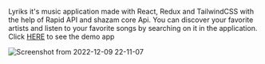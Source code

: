 
Lyriks it's music application made with React, Redux and TailwindCSS with the help of Rapid API and shazam core Api.
You can discover your favorite artists and listen to your favorite songs by searching on it in the application.<br/>
Click <a href="https://lyriks-music-app-rmz.netlify.app/" target="_blanck">HERE</a> to see the demo app

![Screenshot from 2022-12-09 22-11-07](https://user-images.githubusercontent.com/74255678/206796712-af12c983-ceb3-4a65-b520-ae80616e5843.png)
